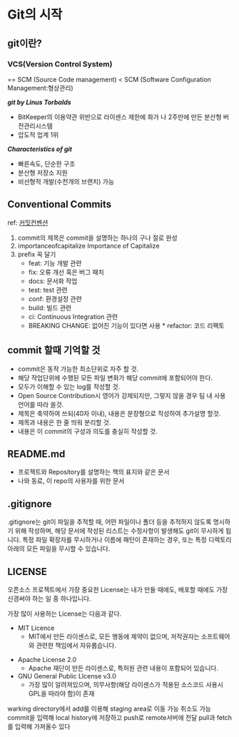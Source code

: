 # Git의 시작

## git이란?

### VCS(Version Control System)

== SCM (Source Code management)
< SCM (Software Configuration Management:형상관리)

**_git by Linus Torbalds_**

- BitKeeper의 이용약관 위반으로 라이센스 제한에 화가 나 2주만에 만든 분산형 버전관리시스템
- 압도적 업계 1위

**_Characteristics of git_**

- 빠른속도, 단순한 구조
- 분산형 저장소 지원
- 비선형적 개발(수천개의 브랜치) 가능

## Conventional Commits

ref: [커밋컨벤션](https://www.conventionalcommits.org/ko/v1.0.0/)

1. commit의 제목은 commit을 설명하는 하나의 구나 절로 완성
2. importanceofcapitalize Importance of Capitalize
3. prefix 꼭 달기
   - feat: 기능 개발 관련
   - fix: 오류 개선 혹은 버그 패치
   - docs: 문서화 작업
   - test: test 관련
   - conf: 환경설정 관련
   - build: 빌드 관련
   - ci: Continuous Integration 관련
   - BREAKING CHANGE: 없어진 기능이 있다면 사용 \* refactor: 코드 리펙토

## commit 할때 기억할 것

- commit은 동작 가능한 최소단위로 자주 할 것.
- 해당 작업단위에 수행된 모든 파일 변화가 해당 commit에 포함되어야 한다.
- 모두가 이해할 수 있는 log를 작성할 것.
- Open Source Contribution시 영어가 강제되지만, 그렇지 않을 경우 팀 내 사용 언어를 따라 쓸것.
- 제목은 축약하여 쓰되(40자 이내), 내용은 문장형으로 작성하여 추가설명 할것.
- 제목과 내용은 한 줄 띄워 분리할 것.
- 내용은 이 commit의 구성과 의도를 충실히 작성할 것.

## README.md

- 프로젝트와 Repository를 설명하는 책의 표지와 같은 문서
- 나와 동료, 이 repo의 사용자를 위한 문서

## .gitignore

.gitignore는 git이 파일을 추적할 때, 어떤 파일이나 폴더 등을 추적하지 않도록 명시하기 위해 작성하며, 해당 문서에 작성된 리스트는 수정사항이 발생해도 git이 무시하게 됩니다. 특정 파일 확장자를 무시하거나 이름에 패턴이 존재하는 경우, 또는 특정 디렉토리 아래의 모든 파일을 무시할 수 있습니다.

## LICENSE

오픈소스 프로젝트에서 가장 중요한 License는 내가 만들 때에도, 배포할 때에도 가장 신경써야 하는 일 중 하나입니다.

가장 많이 사용하는 License는 다음과 같다.

- MIT Licence
  - MIT에서 만든 라이센스로, 모든 행동에 제약이 없으며, 저작권자는 소프트웨어와 관련한 책임에서 자유롭습니다.

* Apache License 2.0
  - Apache 재단이 만든 라이센스로, 특허원 관련 내용이 포함되어 있습니다.
* GNU General Public LIcense v3.0
  - 가장 많이 알려져있으며, 의무사항(해당 라이센스가 적용된 소스코드 사용시 GPL을 따라야 함)이 존재

warking directory에서 add를 이용해 staging area로 이동 가능 취소도 가능
commit을 입력해 local history에 저장하고 push로 remote서버에 전달
pull과 fetch를 입력해 가져올수 있다
